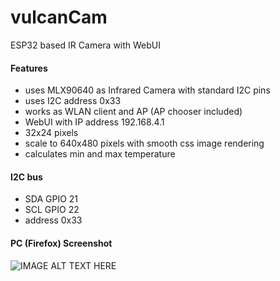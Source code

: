 # vulcanCam
ESP32 based IR Camera with WebUI
#### Features
* uses MLX90640 as Infrared Camera with standard I2C pins
* uses I2C address 0x33
* works as WLAN client and AP (AP chooser included)
* WebUI with IP address 192.168.4.1
* 32x24 pixels
* scale to 640x480 pixels with smooth css image rendering
* calculates min and max temperature
#### I2C bus
* SDA GPIO 21
* SCL GPIO 22
* address 0x33
#### PC (Firefox) Screenshot
![IMAGE ALT TEXT HERE](https://www.dorstel.de/github/vulcanCam_v1.0.png)

